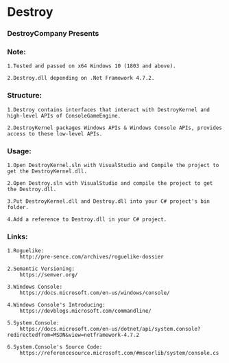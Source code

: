 # Destroy

### DestroyCompany Presents

### Note:
    1.Tested and passed on x64 Windows 10 (1803 and above).

    2.Destroy.dll depending on .Net Framework 4.7.2.

### Structure:
    1.Destroy contains interfaces that interact with DestroyKernel and high-level APIs of ConsoleGameEngine.

    2.DestroyKernel packages Windows APIs & Windows Console APIs, provides access to these low-level APIs.

### Usage:
    1.Open DestroyKernel.sln with VisualStudio and Compile the project to get the DestroyKernel.dll.

    2.Open Destroy.sln with VisualStudio and compile the project to get the Destroy.dll.

    3.Put DestroyKernel.dll and Destroy.dll into your C# project's bin folder.

    4.Add a reference to Destroy.dll in your C# project.

### Links:
    1.Roguelike:
        http://pre-sence.com/archives/roguelike-dossier

    2.Semantic Versioning:
        https://semver.org/

    3.Windows Console:
        https://docs.microsoft.com/en-us/windows/console/

    4.Windows Console's Introducing:
        https://devblogs.microsoft.com/commandline/
    
    5.System.Console:
        https://docs.microsoft.com/en-us/dotnet/api/system.console?redirectedfrom=MSDN&view=netframework-4.7.2

    6.System.Console's Source Code:
        https://referencesource.microsoft.com/#mscorlib/system/console.cs